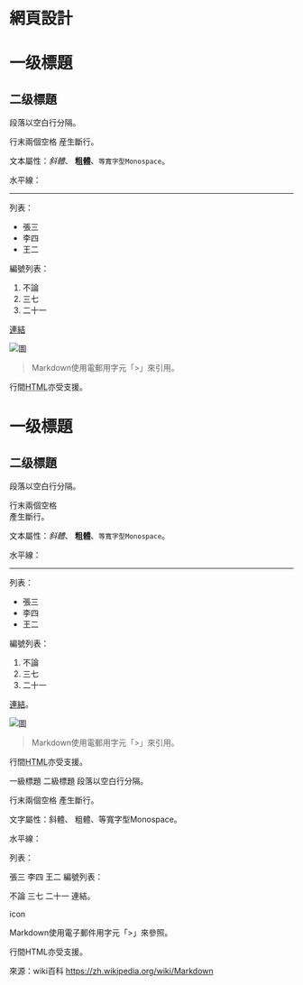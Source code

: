 # 網頁設計



# 一级標題

## 二级標題

段落以空白行分隔。

行末兩個空格  産生斷行。

文本屬性：*斜體*、
**粗體**、`等寬字型Monospace`。

水平線：

---

列表：

  * 張三
  * 李四
  * 王二

編號列表：

  1. 不論
  2. 三七
  3. 二十一

[連結](http://example.com)

![圖](Icon-pictures.png "icon")

> Markdown使用電郵用字元「>」來引用。

行間<abbr title="Hypertext Markup Language">HTML</abbr>亦受支援。
<h1>一级標題</h1>

<h2>二级標題</h2>

<p>段落以空白行分隔。</p>

<p>行末兩個空格<br />
產生斷行。</p>

<p>文本屬性：<em>斜體</em>、
<strong>粗體</strong>、<code>等寬字型Monospace</code>。</p>

<p>水平線：</p>

<hr />

<p>列表：</p>

<ul>
<li>張三</li>
<li>李四</li>
<li>王二</li>
</ul>

<p>編號列表：</p>

<ol>
<li>不論</li>
<li>三七</li>
<li>二十一</li>
</ol>

<p><a href="http://example.com">連結</a>。</p>

<p><img alt="圖" title="icon" src="https://upload.wikimedia.org/wikipedia/commons/thumb/4/48/Markdown-mark.svg/64px-Markdown-mark.svg.png" /></p>

<blockquote>
<p>Markdown使用電郵用字元「&gt;」來引用。</p>
</blockquote>

<p>行間<abbr title="Hypertext Markup Language">HTML</abbr>亦受支援。</p>
一級標題
二級標題
段落以空白行分隔。

行末兩個空格
產生斷行。

文字屬性：斜體、 粗體、等寬字型Monospace。

水平線：

列表：

張三
李四
王二
編號列表：

不論
三七
二十一
連結。

icon

Markdown使用電子郵件用字元「>」來參照。

行間HTML亦受支援。

來源：wiki百科 https://zh.wikipedia.org/wiki/Markdown